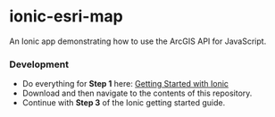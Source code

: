 # ionic-esri-map
An Ionic app demonstrating how to use the ArcGIS API for JavaScript.

### Development

- Do everything for **Step 1** here: [Getting Started with Ionic](http://ionicframework.com/getting-started/)
- Download and then navigate to the contents of this repository.
- Continue with **Step 3** of the Ionic getting started guide.
